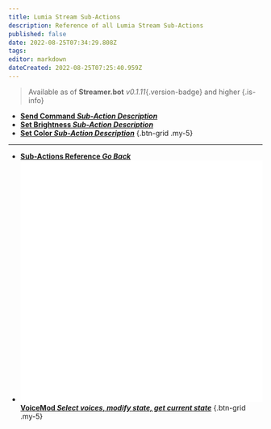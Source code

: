 ```yaml
---
title: Lumia Stream Sub-Actions
description: Reference of all Lumia Stream Sub-Actions
published: false
date: 2022-08-25T07:34:29.808Z
tags: 
editor: markdown
dateCreated: 2022-08-25T07:25:40.959Z
---
```


> Available as of **Streamer.bot** *v0.1.11*{.version-badge} and higher
{.is-info}

* [<i class="mdi mdi-slash-forward-box" style="color: #FF4566;"></i>**Send Command *Sub-Action Description***](/en/Sub-Actions/Lumia-Stream/Sub-Action)
* [<i class="mdi mdi-desk-lamp" style="color: #FF4566;"></i>**Set Brightness *Sub-Action Description***](/en/Sub-Actions/Lumia-Stream/Sub-Action)
* [<i class="mdi mdi-format-color-fill" style="color: #FF4566;"></i>**Set Color *Sub-Action Description***](/en/Sub-Actions/Lumia-Stream/Sub-Action)
{.btn-grid .my-5}

---

- [<i class="mdi mdi-chevron-left"></i>**Sub-Actions Reference *Go Back***](/en/Sub-Actions)
- [<img src="/logos/voicemod.png"/>**VoiceMod *Select voices, modify state, get current state***](/en/Sub-Actions/VoiceMod)
{.btn-grid .my-5}